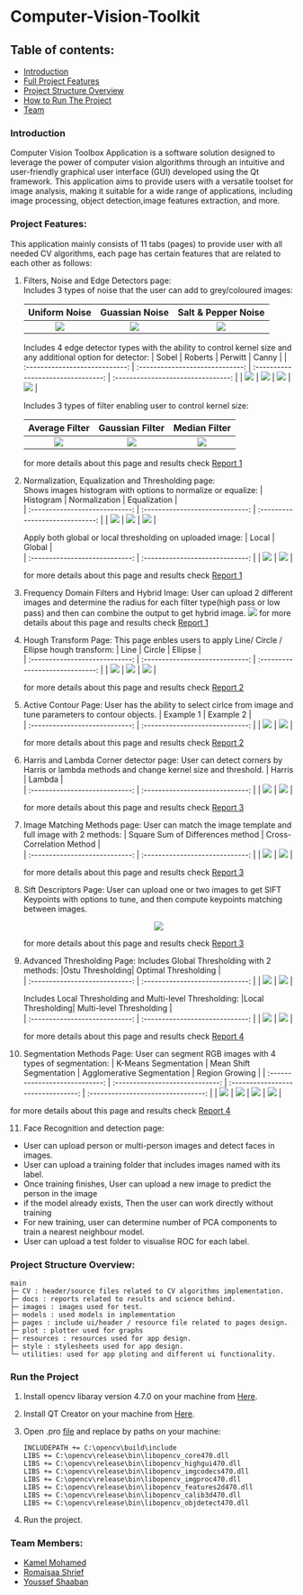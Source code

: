 # Computer-Vision-Toolkit

## Table of contents:

- [Introduction](#introduction)
- [Full Project Features](#project-features)
- [Project Structure Overview](#project-structure-overview)
- [How to Run The Project](#run-the-project)
- [Team](#team-members)

### Introduction

Computer Vision Toolbox Application is a software solution designed to leverage the power of computer vision algorithms through an intuitive and user-friendly graphical user interface (GUI) developed using the Qt framework. This application aims to provide users with a versatile toolset for image analysis, making it suitable for a wide range of applications, including image processing, object detection,image features extraction, and more.

### Project Features:

This application mainly consists of 11 tabs (pages) to provide user with all needed CV algorithms, each page has certain features that are related to each other as follows:

1. Filters, Noise and Edge Detectors page:<br />
   Includes 3 types of noise that the user can add to grey/coloured images:

   |         Uniform Noise          |         Guassian Noise          |        Salt & Pepper Noise         |
   | :----------------------------: | :-----------------------------: | :--------------------------------: |
   | ![](samples/uniform-noise.png) | ![](samples/guassian-noise.png) | ![](samples/salt-pepper-noise.png) |

   Includes 4 edge detector types with the ability to control kernel size and any additional option for detector:
   | Sobel | Roberts | Perwitt | Canny |
   | :----------------------------: | :-----------------------------: | :--------------------------------: | :--------------------------------: |
   | ![](samples/sobel-detector.png) | ![](samples/roberts-detector.png) | ![](samples/perwitt-detector.png) | ![](samples/canny-detector.png) |

   Includes 3 types of filter enabling user to control kernel size:

   |         Average Filter          |         Gaussian Filter          |         Median Filter          |
   | :-----------------------------: | :------------------------------: | :----------------------------: |
   | ![](samples/average-filter.png) | ![](samples/guassian-filter.png) | ![](samples/median-filter.png) |

   for more details about this page and results check [Report 1](docs/Report%201.pdf)

2. Normalization, Equalization and Thresholding page:<br />
   Shows images histogram with options to normalize or equalize:
   | Histogram | Normalization | Equalization |  
   | :----------------------------: | :-----------------------------: | :-----------------------------: |
   | ![](samples/histogram.png) | ![](samples/normalization.png) | ![](samples/equalizer.png) |

   Apply both global or local thresholding on uploaded image:
   | Local | Global |  
   | :----------------------------: | :-----------------------------: |
   | ![](samples/local-thresh.png) | ![](samples/global-thresh.png) |

   for more details about this page and results check [Report 1](docs/Report%201.pdf)

3. Frequency Domain Filters and Hybrid Image:
   User can upload 2 different images and determine the radius for each filter type(high pass or low pass) and then can combine the output to get hybrid image.
   ![](samples/hybird.png)
   for more details about this page and results check [Report 1](docs/Report%201.pdf)

4. Hough Transform Page:
   This page enbles users to apply Line/ Circle / Ellipse hough transform:
   | Line | Circle | Ellipse |  
   | :----------------------------: | :-----------------------------: | :-----------------------------: |
   | ![](samples/hough-line.png) | ![](samples/hough-circle.png) | ![](samples/hough-ellipse.png) |

   for more details about this page and results check [Report 2](docs/Report%202.pdf)

5. Active Contour Page:
   User has the ability to select cirlce from image and tune parameters to contour objects.
   | Example 1 | Example 2 |  
   | :----------------------------: | :-----------------------------: |
   | ![](samples/active-contour.png) | ![](samples/active-contour-2.png) |

   for more details about this page and results check [Report 2](docs/Report%202.pdf)

6. Harris and Lambda Corner detector page:
   User can detect corners by Harris or lambda methods and change kernel size and threshold.
   | Harris | Lambda |  
   | :----------------------------: | :-----------------------------: |
   | ![](samples/harris.png) | ![](samples/lambda.png) |

   for more details about this page and results check [Report 3](docs/Report%203.pdf)

7. Image Matching Methods page:
   User can match the image template and full image with 2 methods:
   | Square Sum of Differences method | Cross-Correlation Method |  
   | :----------------------------: | :-----------------------------: |
   | ![](samples/match-ssd.png) | ![](samples/match-ncc.png) |

   for more details about this page and results check [Report 3](docs/Report%203.pdf)

8. Sift Descriptors Page:
   User can upload one or two images to get SIFT Keypoints with options to tune, and then compute keypoints matching between images.
   <p align="center">
     <img src="samples/sift-match.png" />
   </p>

   for more details about this page and results check [Report 3](docs/Report%203.pdf)

9. Advanced Thresholding Page:
   Includes Global Thresholding with 2 methods:
   |Ostu Thresholding| Optimal Thresholding |  
   | :----------------------------: | :-----------------------------: |
   | ![](samples/ostu-thresh.png) | ![](samples/optimal-thres.png) |

   Includes Local Thresholding and Multi-level Thresholding:
   |Local Thresholding| Multi-level Thresholding |  
   | :----------------------------: | :-----------------------------: |
   | ![](samples/local-thresh-2.png) | ![](samples/multi-thresh.png) |

   for more details about this page and results check [Report 4](docs/Report%204.pdf)

10. Segmentation Methods Page:
    User can segment RGB images with 4 types of segmentation:
    | K-Means Segmentation | Mean Shift Segmentation | Agglomerative Segmentation | Region Growing |
    | :----------------------------: | :-----------------------------: | :--------------------------------: | :--------------------------------: |
    | ![](samples/k-means.png) | ![](samples/mean-shift-seg.png) | ![](samples/agg-seg.png) | ![](samples/region-growing.png) |

for more details about this page and results check [Report 4](docs/Report%204.pdf)

11. Face Recognition and detection page:

- User can upload person or multi-person images and detect faces in images.
- User can upload a training folder that includes images named with its label.
- Once training finishes, User can upload a new image to predict the person in the image
- if the model already exists, Then the user can work directly without training
- For new training, user can determine number of PCA components to train a nearest neighbour model.
- User can upload a test folder to visualise ROC for each label.

### Project Structure Overview:

```
main
├─ CV : header/source files related to CV algorithms implementation.
├─ docs : reports related to results and science behind.
├─ images : images used for test.
├─ models : used models in implementation
├─ pages : include ui/header / resource file related to pages design.
├─ plot : plotter used for graphs
├─ resources : resources used for app design.
├─ style : stylesheets used for app design.
└─ utilities: used for app ploting and different ui functionality.
```

### Run the Project

1. Install opencv libaray version 4.7.0 on your machine from [Here](www.opencv.org/releases/).

2. Install QT Creator on your machine from [Here](www.qt.io).

3. Open .pro [file](CV-Toolbox.pro) and replace by paths on your machine:

   ```
   INCLUDEPATH += C:\opencv\build\include
   LIBS += C:\opencv\release\bin\libopencv_core470.dll
   LIBS += C:\opencv\release\bin\libopencv_highgui470.dll
   LIBS += C:\opencv\release\bin\libopencv_imgcodecs470.dll
   LIBS += C:\opencv\release\bin\libopencv_imgproc470.dll
   LIBS += C:\opencv\release\bin\libopencv_features2d470.dll
   LIBS += C:\opencv\release\bin\libopencv_calib3d470.dll
   LIBS += C:\opencv\release\bin\libopencv_objdetect470.dll

   ```

4. Run the project.

### Team Members:

- [Kamel Mohamed](https://github.com/KamelMoohamed)
- [Romaisaa Shrief](https://github.com/Romaisaa)
- [Youssef Shaaban](https://github.com/youssef-shaban)
